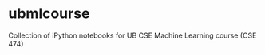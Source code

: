 ubmlcourse
==========

Collection of iPython notebooks for UB CSE Machine Learning course (CSE 474)
